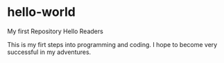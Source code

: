 # hello-world
My first Repository
Hello Readers

This is my firt steps into programming and coding.
I hope to become very successful in my adventures.
